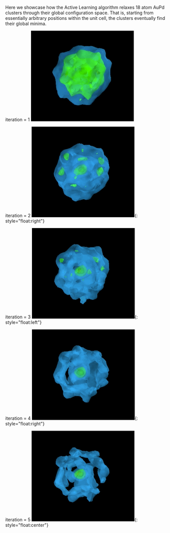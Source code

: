 Here we showcase how the Active Learning algorithm relaxes 18 atom AuPd clusters through their global configuration space.
That is, starting from essentially arbitrary positions within the unit cell, the clusters eventually find their global minima.

iteration = 1
![<](ga1.gif)

iteration = 2
![>](ga2.gif#right){: style="float:right"}

iteration = 3
![<](ga3.gif#left){: style="float:left"}

iteration = 4
![>](ga4.gif#right){: style="float:right"}

iteration = 5
![><](ga5.gif#center){: style="float:center"}
